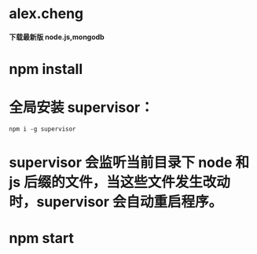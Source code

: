 # alex.cheng


#### 下载最新版 node.js,mongodb

# npm install

# 全局安装 supervisor：
``` npm i -g supervisor ```
# supervisor 会监听当前目录下 node 和 js 后缀的文件，当这些文件发生改动时，supervisor 会自动重启程序。

# npm start

